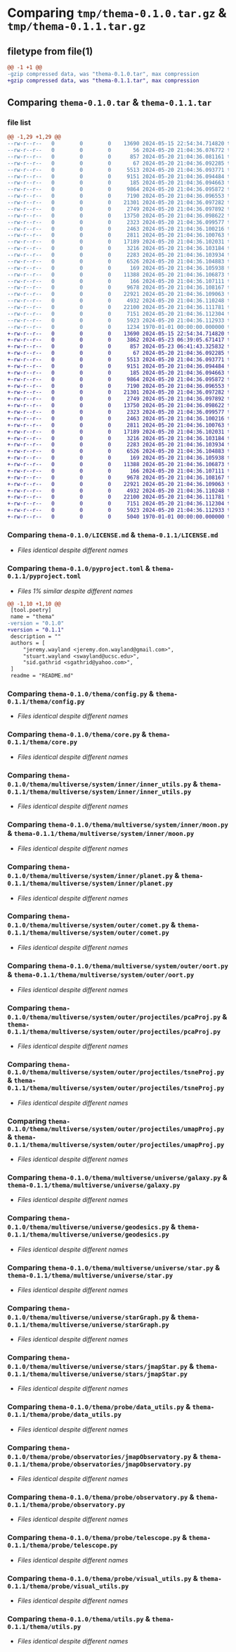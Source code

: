 # Comparing `tmp/thema-0.1.0.tar.gz` & `tmp/thema-0.1.1.tar.gz`

## filetype from file(1)

```diff
@@ -1 +1 @@
-gzip compressed data, was "thema-0.1.0.tar", max compression
+gzip compressed data, was "thema-0.1.1.tar", max compression
```

## Comparing `thema-0.1.0.tar` & `thema-0.1.1.tar`

### file list

```diff
@@ -1,29 +1,29 @@
--rw-r--r--   0        0        0    13690 2024-05-15 22:54:34.714820 thema-0.1.0/LICENSE.md
--rw-r--r--   0        0        0       56 2024-05-20 21:04:36.076772 thema-0.1.0/README.md
--rw-r--r--   0        0        0      857 2024-05-20 21:04:36.081161 thema-0.1.0/pyproject.toml
--rw-r--r--   0        0        0       67 2024-05-20 21:04:36.092285 thema-0.1.0/thema/__init__.py
--rw-r--r--   0        0        0     5513 2024-05-20 21:04:36.093771 thema-0.1.0/thema/config.py
--rw-r--r--   0        0        0     9151 2024-05-20 21:04:36.094484 thema-0.1.0/thema/core.py
--rw-r--r--   0        0        0      185 2024-05-20 21:04:36.094663 thema-0.1.0/thema/multiverse/__init__.py
--rw-r--r--   0        0        0     9864 2024-05-20 21:04:36.095872 thema-0.1.0/thema/multiverse/system/inner/inner_utils.py
--rw-r--r--   0        0        0     7190 2024-05-20 21:04:36.096553 thema-0.1.0/thema/multiverse/system/inner/moon.py
--rw-r--r--   0        0        0    21301 2024-05-20 21:04:36.097282 thema-0.1.0/thema/multiverse/system/inner/planet.py
--rw-r--r--   0        0        0     2749 2024-05-20 21:04:36.097892 thema-0.1.0/thema/multiverse/system/outer/comet.py
--rw-r--r--   0        0        0    13750 2024-05-20 21:04:36.098622 thema-0.1.0/thema/multiverse/system/outer/oort.py
--rw-r--r--   0        0        0     2323 2024-05-20 21:04:36.099577 thema-0.1.0/thema/multiverse/system/outer/projectiles/pcaProj.py
--rw-r--r--   0        0        0     2463 2024-05-20 21:04:36.100216 thema-0.1.0/thema/multiverse/system/outer/projectiles/tsneProj.py
--rw-r--r--   0        0        0     2811 2024-05-20 21:04:36.100763 thema-0.1.0/thema/multiverse/system/outer/projectiles/umapProj.py
--rw-r--r--   0        0        0    17189 2024-05-20 21:04:36.102031 thema-0.1.0/thema/multiverse/universe/galaxy.py
--rw-r--r--   0        0        0     3216 2024-05-20 21:04:36.103184 thema-0.1.0/thema/multiverse/universe/geodesics.py
--rw-r--r--   0        0        0     2283 2024-05-20 21:04:36.103934 thema-0.1.0/thema/multiverse/universe/star.py
--rw-r--r--   0        0        0     6526 2024-05-20 21:04:36.104883 thema-0.1.0/thema/multiverse/universe/starGraph.py
--rw-r--r--   0        0        0      169 2024-05-20 21:04:36.105938 thema-0.1.0/thema/multiverse/universe/starSelectors.py
--rw-r--r--   0        0        0    11388 2024-05-20 21:04:36.106873 thema-0.1.0/thema/multiverse/universe/stars/jmapStar.py
--rw-r--r--   0        0        0      166 2024-05-20 21:04:36.107111 thema-0.1.0/thema/probe/__init__.py
--rw-r--r--   0        0        0     9678 2024-05-20 21:04:36.108167 thema-0.1.0/thema/probe/data_utils.py
--rw-r--r--   0        0        0    22921 2024-05-20 21:04:36.109063 thema-0.1.0/thema/probe/observatories/jmapObservatory.py
--rw-r--r--   0        0        0     4932 2024-05-20 21:04:36.110248 thema-0.1.0/thema/probe/observatory.py
--rw-r--r--   0        0        0    22100 2024-05-20 21:04:36.111781 thema-0.1.0/thema/probe/telescope.py
--rw-r--r--   0        0        0     7151 2024-05-20 21:04:36.112304 thema-0.1.0/thema/probe/visual_utils.py
--rw-r--r--   0        0        0     5923 2024-05-20 21:04:36.112933 thema-0.1.0/thema/utils.py
--rw-r--r--   0        0        0     1234 1970-01-01 00:00:00.000000 thema-0.1.0/PKG-INFO
+-rw-r--r--   0        0        0    13690 2024-05-15 22:54:34.714820 thema-0.1.1/LICENSE.md
+-rw-r--r--   0        0        0     3862 2024-05-23 06:39:05.671417 thema-0.1.1/README.md
+-rw-r--r--   0        0        0      857 2024-05-23 06:41:43.325832 thema-0.1.1/pyproject.toml
+-rw-r--r--   0        0        0       67 2024-05-20 21:04:36.092285 thema-0.1.1/thema/__init__.py
+-rw-r--r--   0        0        0     5513 2024-05-20 21:04:36.093771 thema-0.1.1/thema/config.py
+-rw-r--r--   0        0        0     9151 2024-05-20 21:04:36.094484 thema-0.1.1/thema/core.py
+-rw-r--r--   0        0        0      185 2024-05-20 21:04:36.094663 thema-0.1.1/thema/multiverse/__init__.py
+-rw-r--r--   0        0        0     9864 2024-05-20 21:04:36.095872 thema-0.1.1/thema/multiverse/system/inner/inner_utils.py
+-rw-r--r--   0        0        0     7190 2024-05-20 21:04:36.096553 thema-0.1.1/thema/multiverse/system/inner/moon.py
+-rw-r--r--   0        0        0    21301 2024-05-20 21:04:36.097282 thema-0.1.1/thema/multiverse/system/inner/planet.py
+-rw-r--r--   0        0        0     2749 2024-05-20 21:04:36.097892 thema-0.1.1/thema/multiverse/system/outer/comet.py
+-rw-r--r--   0        0        0    13750 2024-05-20 21:04:36.098622 thema-0.1.1/thema/multiverse/system/outer/oort.py
+-rw-r--r--   0        0        0     2323 2024-05-20 21:04:36.099577 thema-0.1.1/thema/multiverse/system/outer/projectiles/pcaProj.py
+-rw-r--r--   0        0        0     2463 2024-05-20 21:04:36.100216 thema-0.1.1/thema/multiverse/system/outer/projectiles/tsneProj.py
+-rw-r--r--   0        0        0     2811 2024-05-20 21:04:36.100763 thema-0.1.1/thema/multiverse/system/outer/projectiles/umapProj.py
+-rw-r--r--   0        0        0    17189 2024-05-20 21:04:36.102031 thema-0.1.1/thema/multiverse/universe/galaxy.py
+-rw-r--r--   0        0        0     3216 2024-05-20 21:04:36.103184 thema-0.1.1/thema/multiverse/universe/geodesics.py
+-rw-r--r--   0        0        0     2283 2024-05-20 21:04:36.103934 thema-0.1.1/thema/multiverse/universe/star.py
+-rw-r--r--   0        0        0     6526 2024-05-20 21:04:36.104883 thema-0.1.1/thema/multiverse/universe/starGraph.py
+-rw-r--r--   0        0        0      169 2024-05-20 21:04:36.105938 thema-0.1.1/thema/multiverse/universe/starSelectors.py
+-rw-r--r--   0        0        0    11388 2024-05-20 21:04:36.106873 thema-0.1.1/thema/multiverse/universe/stars/jmapStar.py
+-rw-r--r--   0        0        0      166 2024-05-20 21:04:36.107111 thema-0.1.1/thema/probe/__init__.py
+-rw-r--r--   0        0        0     9678 2024-05-20 21:04:36.108167 thema-0.1.1/thema/probe/data_utils.py
+-rw-r--r--   0        0        0    22921 2024-05-20 21:04:36.109063 thema-0.1.1/thema/probe/observatories/jmapObservatory.py
+-rw-r--r--   0        0        0     4932 2024-05-20 21:04:36.110248 thema-0.1.1/thema/probe/observatory.py
+-rw-r--r--   0        0        0    22100 2024-05-20 21:04:36.111781 thema-0.1.1/thema/probe/telescope.py
+-rw-r--r--   0        0        0     7151 2024-05-20 21:04:36.112304 thema-0.1.1/thema/probe/visual_utils.py
+-rw-r--r--   0        0        0     5923 2024-05-20 21:04:36.112933 thema-0.1.1/thema/utils.py
+-rw-r--r--   0        0        0     5040 1970-01-01 00:00:00.000000 thema-0.1.1/PKG-INFO
```

### Comparing `thema-0.1.0/LICENSE.md` & `thema-0.1.1/LICENSE.md`

 * *Files identical despite different names*

### Comparing `thema-0.1.0/pyproject.toml` & `thema-0.1.1/pyproject.toml`

 * *Files 1% similar despite different names*

```diff
@@ -1,10 +1,10 @@
 [tool.poetry]
 name = "thema"
-version = "0.1.0"
+version = "0.1.1"
 description = ""
 authors = [
     "jeremy.wayland <jeremy.don.wayland@gmail.com>",
     "stuart.wayland <swayland@ucsc.edu>",
     "sid.gathrid <sgathrid@yahoo.com>",
 ]
 readme = "README.md"
```

### Comparing `thema-0.1.0/thema/config.py` & `thema-0.1.1/thema/config.py`

 * *Files identical despite different names*

### Comparing `thema-0.1.0/thema/core.py` & `thema-0.1.1/thema/core.py`

 * *Files identical despite different names*

### Comparing `thema-0.1.0/thema/multiverse/system/inner/inner_utils.py` & `thema-0.1.1/thema/multiverse/system/inner/inner_utils.py`

 * *Files identical despite different names*

### Comparing `thema-0.1.0/thema/multiverse/system/inner/moon.py` & `thema-0.1.1/thema/multiverse/system/inner/moon.py`

 * *Files identical despite different names*

### Comparing `thema-0.1.0/thema/multiverse/system/inner/planet.py` & `thema-0.1.1/thema/multiverse/system/inner/planet.py`

 * *Files identical despite different names*

### Comparing `thema-0.1.0/thema/multiverse/system/outer/comet.py` & `thema-0.1.1/thema/multiverse/system/outer/comet.py`

 * *Files identical despite different names*

### Comparing `thema-0.1.0/thema/multiverse/system/outer/oort.py` & `thema-0.1.1/thema/multiverse/system/outer/oort.py`

 * *Files identical despite different names*

### Comparing `thema-0.1.0/thema/multiverse/system/outer/projectiles/pcaProj.py` & `thema-0.1.1/thema/multiverse/system/outer/projectiles/pcaProj.py`

 * *Files identical despite different names*

### Comparing `thema-0.1.0/thema/multiverse/system/outer/projectiles/tsneProj.py` & `thema-0.1.1/thema/multiverse/system/outer/projectiles/tsneProj.py`

 * *Files identical despite different names*

### Comparing `thema-0.1.0/thema/multiverse/system/outer/projectiles/umapProj.py` & `thema-0.1.1/thema/multiverse/system/outer/projectiles/umapProj.py`

 * *Files identical despite different names*

### Comparing `thema-0.1.0/thema/multiverse/universe/galaxy.py` & `thema-0.1.1/thema/multiverse/universe/galaxy.py`

 * *Files identical despite different names*

### Comparing `thema-0.1.0/thema/multiverse/universe/geodesics.py` & `thema-0.1.1/thema/multiverse/universe/geodesics.py`

 * *Files identical despite different names*

### Comparing `thema-0.1.0/thema/multiverse/universe/star.py` & `thema-0.1.1/thema/multiverse/universe/star.py`

 * *Files identical despite different names*

### Comparing `thema-0.1.0/thema/multiverse/universe/starGraph.py` & `thema-0.1.1/thema/multiverse/universe/starGraph.py`

 * *Files identical despite different names*

### Comparing `thema-0.1.0/thema/multiverse/universe/stars/jmapStar.py` & `thema-0.1.1/thema/multiverse/universe/stars/jmapStar.py`

 * *Files identical despite different names*

### Comparing `thema-0.1.0/thema/probe/data_utils.py` & `thema-0.1.1/thema/probe/data_utils.py`

 * *Files identical despite different names*

### Comparing `thema-0.1.0/thema/probe/observatories/jmapObservatory.py` & `thema-0.1.1/thema/probe/observatories/jmapObservatory.py`

 * *Files identical despite different names*

### Comparing `thema-0.1.0/thema/probe/observatory.py` & `thema-0.1.1/thema/probe/observatory.py`

 * *Files identical despite different names*

### Comparing `thema-0.1.0/thema/probe/telescope.py` & `thema-0.1.1/thema/probe/telescope.py`

 * *Files identical despite different names*

### Comparing `thema-0.1.0/thema/probe/visual_utils.py` & `thema-0.1.1/thema/probe/visual_utils.py`

 * *Files identical despite different names*

### Comparing `thema-0.1.0/thema/utils.py` & `thema-0.1.1/thema/utils.py`

 * *Files identical despite different names*

